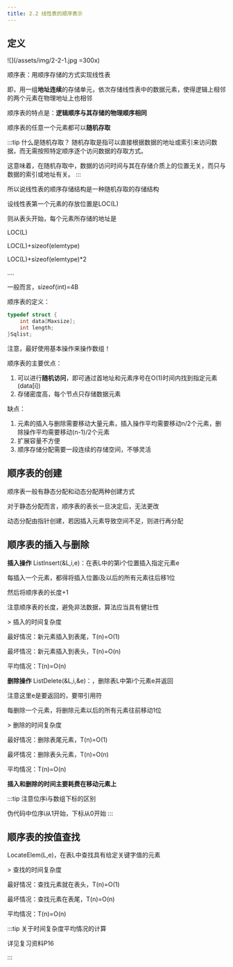 ```yaml
---
title: 2.2 线性表的顺序表示
---
```

## 定义
![](/assets/img/2-2-1.jpg =300x)

顺序表：用顺序存储的方式实现线性表

即，用一组**地址连续**的存储单元，依次存储线性表中的数据元素，使得逻辑上相邻的两个元素在物理地址上也相邻

顺序表的特点是：**逻辑顺序与其存储的物理顺序相同**

顺序表的任意一个元素都可以**随机存取**

:::tip 什么是随机存取？
随机存取是指可以直接根据数据的地址或索引来访问数据，而无需按照特定顺序逐个访问数据的存取方式。

这意味着，在随机存取中，数据的访问时间与其在存储介质上的位置无关，而只与数据的索引或地址有关。
:::

所以说线性表的顺序存储结构是一种随机存取的存储结构

设线性表第一个元素的存放位置是LOC(L)

则从表头开始，每个元素所存储的地址是

LOC(L)

LOC(L)+sizeof(elemtype)

LOC(L)+sizeof(elemtype)*2

....

一般而言，sizeof(int)=4B

顺序表的定义：

```c++
typedef struct {
	int data[Maxsize];
	int length;
}Sqlist;
```

注意，最好使用基本操作来操作数组！


顺序表的主要优点：

1. 可以进行**随机访问**，即可通过首地址和元素序号在O(1)时间内找到指定元素(data[i])
2. 存储密度高，每个节点只存储数据元素
   
缺点：
1. 元素的插入与删除需要移动大量元素，插入操作平均需要移动n/2个元素，删除操作平均需要移动(n-1)/2个元素
2. 扩展容量不方便
3. 顺序存储分配需要一段连续的存储空间，不够灵活
## 顺序表的创建


顺序表一般有静态分配和动态分配两种创建方式

对于静态分配而言，顺序表的表长一旦决定后，无法更改

动态分配由指针创建，若因插入元素导致空间不足，则进行再分配

## 顺序表的插入与删除

**插入操作** ListInsert(&L,i,e)：在表L中的第i个位置插入指定元素e

每插入一个元素，都得将插入位置i及以后的所有元素往后移1位

然后将顺序表的长度+1

注意顺序表的长度，避免非法数据，算法应当具有健壮性

\> 插入的时间复杂度

最好情况：新元素插入到表尾，T(n)=O(1)

最坏情况：新元素插入到表头，T(n)=O(n)

平均情况：T(n)=O(n)

**删除操作** ListDelete(&L,i,&e)：，删除表L中第i个元素e并返回

注意这里e是要返回的，要带引用符

每删除一个元素，将删除元素以后的所有元素往前移动1位
 
\> 删除的时间复杂度


最好情况：删除表尾元素，T(n)=O(1)

最坏情况：删除表头元素，T(n)=O(n)

平均情况：T(n)=O(n)

**插入和删除的时间主要耗费在移动元素上**

:::tip
注意位序i与数组下标的区别

伪代码中位序i从1开始，下标从0开始
:::

## 顺序表的按值查找

LocateElem(L,e)，在表L中查找具有给定关键字值的元素

\> 查找的时间复杂度


最好情况：查找元素就在表头，T(n)=O(1)

最坏情况：查找元素在表尾，T(n)=O(n)

平均情况：T(n)=O(n)

:::tip 关于时间复杂度平均情况的计算

详见复习资料P16

::: 


 
